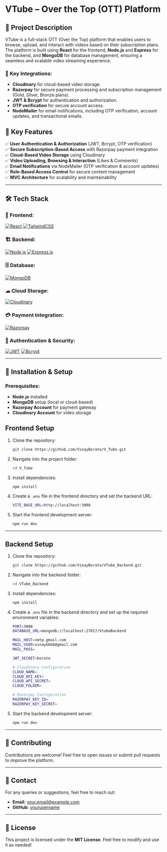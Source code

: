 # VTube – Over the Top (OTT) Platform

## 📌 Project Description
VTube is a full-stack OTT (Over the Top) platform that enables users to browse, upload, and interact with videos based on their subscription plans. The platform is built using **React** for the frontend, **Node.js** and **Express** for the backend, and **MongoDB** for database management, ensuring a seamless and scalable video streaming experience.

### 🔹 Key Integrations:
- **Cloudinary** for cloud-based video storage.
- **Razorpay** for secure payment processing and subscription management (Gold, Silver, Bronze plans).
- **JWT & Bcrypt** for authentication and authorization.
- **OTP verification** for secure account access.
- **NodeMailer** for email notifications, including OTP verification, account updates, and transactional emails.

## 🚀 Key Features
✅ **User Authentication & Authorization** (JWT, Bcrypt, OTP verification)  
✅ **Secure Subscription-Based Access** with Razorpay payment integration  
✅ **Cloud-Based Video Storage** using Cloudinary  
✅ **Video Uploading, Browsing & Interaction** (Likes & Comments)  
✅ **Email Notifications** via NodeMailer (OTP verification & account updates)  
✅ **Role-Based Access Control** for secure content management  
✅ **MVC Architecture** for scalability and maintainability  

---

## 🛠 Tech Stack

### 🎨 Frontend:
[![React](https://img.shields.io/badge/React-20232A?style=for-the-badge&logo=react&logoColor=61DAFB)](https://reactjs.org/)
[![TailwindCSS](https://img.shields.io/badge/TailwindCSS-38B2AC?style=for-the-badge&logo=tailwind-css&logoColor=white)](https://tailwindcss.com/)

### 🏗 Backend:
[![Node.js](https://img.shields.io/badge/Node.js-43853D?style=for-the-badge&logo=node.js&logoColor=white)](https://nodejs.org/)
[![Express.js](https://img.shields.io/badge/Express.js-404D59?style=for-the-badge&logo=express&logoColor=white)](https://expressjs.com/)

### 🗄 Database:
[![MongoDB](https://img.shields.io/badge/MongoDB-4EA94B?style=for-the-badge&logo=mongodb&logoColor=white)](https://www.mongodb.com/)

### ☁ Cloud Storage:
[![Cloudinary](https://img.shields.io/badge/Cloudinary-3448C5?style=for-the-badge&logo=cloudinary&logoColor=white)](https://cloudinary.com/)

### 💳 Payment Integration:
[![Razorpay](https://img.shields.io/badge/Razorpay-007AFF?style=for-the-badge&logo=razorpay&logoColor=white)](https://razorpay.com/)

### 🔑 Authentication & Security:
[![JWT](https://img.shields.io/badge/JWT-000000?style=for-the-badge&logo=jsonwebtokens&logoColor=white)](https://jwt.io/)
[![Bcrypt](https://img.shields.io/badge/Bcrypt-4A90E2?style=for-the-badge&logoColor=white)](https://www.npmjs.com/package/bcrypt)

---

## 📜 Installation & Setup
### Prerequisites:
- **Node.js** installed
- **MongoDB** setup (local or cloud-based)
- **Razorpay Account** for payment gateway
- **Cloudinary Account** for video storage

## Frontend Setup

1. Clone the repository:
   ```sh
   git clone https://github.com/VinayBorate/V_Tube.git
   ```
2. Navigate into the project folder:
   ```sh
   cd V_Tube
   ```
3. Install dependencies:
   ```sh
   npm install
   ```
4. Create a `.env` file in the frontend directory and set the backend URL:
   ```sh
   VITE_BASE_URL=http://localhost:3000
   ```
5. Start the frontend development server:
   ```sh
   npm run dev
   ```

---

## Backend Setup

1. Clone the repository:
   ```sh
   git clone https://github.com/VinayBorate/VTube_Backend.git
   ```
2. Navigate into the backend folder:
   ```sh
   cd VTube_Backend
   ```
3. Install dependencies:
   ```sh
   npm install
   ```
4. Create a `.env` file in the backend directory and set up the required environment variables:
   ```sh
   PORT=3000
   DATABASE_URL=mongodb://localhost:27017/VtubeBackend

   MAIL_HOST=smtp.gmail.com
   MAIL_USER=vinaybbbb@gmail.com
   MAIL_PASS=

   JWT_SECRET=borate

   # Cloudinary Configuration
   CLOUD_NAME=
   CLOUD_API_KEY=
   CLOUD_API_SECRET=
   CLOUD_FOLDER=

   # Razorpay Configuration
   RAZORPAY_KEY_ID=
   RAZORPAY_KEY_SECRET=
   ```
5. Start the backend development server:
   ```sh
   npm run dev
   ```


---

## 🎯 Contributing
Contributions are welcome! Feel free to open issues or submit pull requests to improve the platform.

---

## 📧 Contact
For any queries or suggestions, feel free to reach out:
- **Email:** your.email@example.com
- **GitHub:** [yourusername](https://github.com/yourusername)

---

## 📜 License
This project is licensed under the **MIT License**. Feel free to modify and use it as needed!

